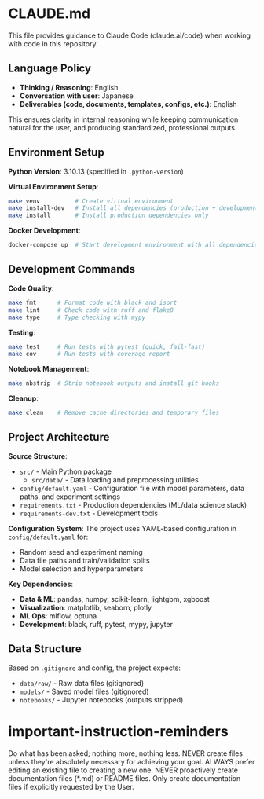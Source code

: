 # CLAUDE.md

This file provides guidance to Claude Code (claude.ai/code) when working with code in this repository.

## Language Policy
- **Thinking / Reasoning**: English
- **Conversation with user**: Japanese
- **Deliverables (code, documents, templates, configs, etc.)**: English

This ensures clarity in internal reasoning while keeping communication natural for the user, and producing standardized, professional outputs.

## Environment Setup

**Python Version**: 3.10.13 (specified in `.python-version`)

**Virtual Environment Setup**:
```bash
make venv          # Create virtual environment
make install-dev   # Install all dependencies (production + development)
make install       # Install production dependencies only
```

**Docker Development**:
```bash
docker-compose up  # Start development environment with all dependencies
```

## Development Commands

**Code Quality**:
```bash
make fmt      # Format code with black and isort
make lint     # Check code with ruff and flake8
make type     # Type checking with mypy
```

**Testing**:
```bash
make test     # Run tests with pytest (quick, fail-fast)
make cov      # Run tests with coverage report
```

**Notebook Management**:
```bash
make nbstrip  # Strip notebook outputs and install git hooks
```

**Cleanup**:
```bash
make clean    # Remove cache directories and temporary files
```

## Project Architecture

**Source Structure**:
- `src/` - Main Python package
  - `src/data/` - Data loading and preprocessing utilities
- `config/default.yaml` - Configuration file with model parameters, data paths, and experiment settings
- `requirements.txt` - Production dependencies (ML/data science stack)
- `requirements-dev.txt` - Development tools

**Configuration System**:
The project uses YAML-based configuration in `config/default.yaml` for:
- Random seed and experiment naming
- Data file paths and train/validation splits
- Model selection and hyperparameters

**Key Dependencies**:
- **Data & ML**: pandas, numpy, scikit-learn, lightgbm, xgboost
- **Visualization**: matplotlib, seaborn, plotly
- **ML Ops**: mlflow, optuna
- **Development**: black, ruff, pytest, mypy, jupyter

## Data Structure
Based on `.gitignore` and config, the project expects:
- `data/raw/` - Raw data files (gitignored)
- `models/` - Saved model files (gitignored)
- `notebooks/` - Jupyter notebooks (outputs stripped)

# important-instruction-reminders
Do what has been asked; nothing more, nothing less.
NEVER create files unless they're absolutely necessary for achieving your goal.
ALWAYS prefer editing an existing file to creating a new one.
NEVER proactively create documentation files (*.md) or README files. Only create documentation files if explicitly requested by the User.  
